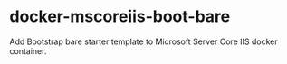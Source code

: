 # docker-mscoreiis-boot-bare
Add Bootstrap bare starter template to Microsoft Server Core IIS docker container.
